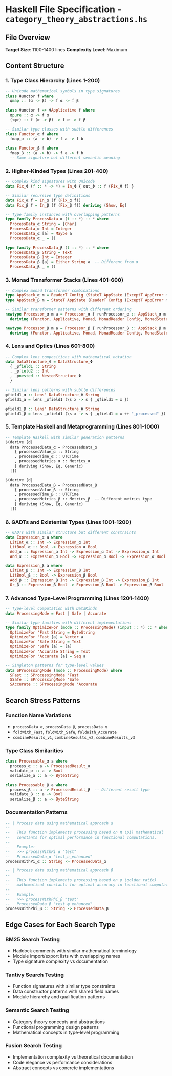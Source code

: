 # Haskell File Specification - `category_theory_abstractions.hs`

## File Overview
**Target Size**: 1100-1400 lines
**Complexity Level**: Maximum

## Content Structure

### 1. Type Class Hierarchy (Lines 1-200)
```haskell
-- Unicode mathematical symbols in type signatures
class Φunctor f where
  φmap :: (α -> β) -> f α -> f β
  
class Φunctor f => ΦApplicative f where
  φpure :: α -> f α
  (<φ>) :: f (α -> β) -> f α -> f β

-- Similar type classes with subtle differences  
class Functor_α f where
  fmap_α :: (a -> b) -> f a -> f b
  
class Functor_β f where  
  fmap_β :: (a -> b) -> f a -> f b
  -- Same signature but different semantic meaning
```

### 2. Higher-Kinded Types (Lines 201-400)
```haskell
-- Complex kind signatures with Unicode
data Fix_Φ (f :: * -> *) = In_Φ { out_Φ :: f (Fix_Φ f) }

-- Similar recursive type definitions
data Fix_α f = In_α (f (Fix_α f))
data Fix_β f = In_β (f (Fix_β f)) deriving (Show, Eq)

-- Type family instances with overlapping patterns
type family ProcessData_α (t :: *) :: * where
  ProcessData_α String = [Char]
  ProcessData_α Int = Integer  
  ProcessData_α [a] = Maybe a
  ProcessData_α _ = ()

type family ProcessData_β (t :: *) :: * where
  ProcessData_β String = Text
  ProcessData_β Int = Integer
  ProcessData_β [a] = Either String a  -- Different from α
  ProcessData_β _ = ()
```

### 3. Monad Transformer Stacks (Lines 401-600)
```haskell
-- Complex monad transformer combinations
type AppStack_α m = ReaderT Config (StateT AppState (ExceptT AppError m))
type AppStack_β m = StateT AppState (ReaderT Config (ExceptT AppError m))

-- Similar transformer patterns with different ordering
newtype Processor_α m a = Processor_α { runProcessor_α :: AppStack_α m a }
  deriving (Functor, Applicative, Monad, MonadReader Config, MonadState AppState, MonadError AppError)

newtype Processor_β m a = Processor_β { runProcessor_β :: AppStack_β m a }
  deriving (Functor, Applicative, Monad, MonadReader Config, MonadState AppState, MonadError AppError)
```

### 4. Lens and Optics (Lines 601-800)
```haskell
-- Complex lens compositions with mathematical notation
data DataStructure_Φ = DataStructure_Φ
  { _φfield1 :: String
  , _φfield2 :: Int  
  , _φnested :: NestedStructure_Φ
  }

-- Similar lens patterns with subtle differences
φfield1_α :: Lens' DataStructure_Φ String
φfield1_α = lens _φfield1 (\s x -> s { _φfield1 = x })

φfield1_β :: Lens' DataStructure_Φ String  
φfield1_β = lens _φfield1 (\s x -> s { _φfield1 = x ++ "_processed" })
```

### 5. Template Haskell and Metaprogramming (Lines 801-1000)
```haskell
-- Template Haskell with similar generation patterns
$(derive [d|
  data ProcessedData_α = ProcessedData_α 
    { processedValue_α :: String
    , processedTime_α :: UTCTime
    , processedMetrics_α :: Metrics_α
    } deriving (Show, Eq, Generic)
  |])

$(derive [d|
  data ProcessedData_β = ProcessedData_β
    { processedValue_β :: String  
    , processedTime_β :: UTCTime
    , processedMetrics_β :: Metrics_β  -- Different metrics type
    } deriving (Show, Eq, Generic)
  |])
```

### 6. GADTs and Existential Types (Lines 1001-1200)
```haskell
-- GADTs with similar structure but different constraints
data Expression_α a where
  LitInt_α :: Int -> Expression_α Int
  LitBool_α :: Bool -> Expression_α Bool  
  Add_α :: Expression_α Int -> Expression_α Int -> Expression_α Int
  And_α :: Expression_α Bool -> Expression_α Bool -> Expression_α Bool

data Expression_β a where
  LitInt_β :: Int -> Expression_β Int
  LitBool_β :: Bool -> Expression_β Bool
  Add_β :: Expression_β Int -> Expression_β Int -> Expression_β Int  
  Or_β :: Expression_β Bool -> Expression_β Bool -> Expression_β Bool  -- Different from And_α
```

### 7. Advanced Type-Level Programming (Lines 1201-1400)
```haskell
-- Type-level computation with DataKinds
data ProcessingMode = Fast | Safe | Accurate

-- Similar type families with different implementations
type family OptimizeFor (mode :: ProcessingMode) (input :: *) :: * where
  OptimizeFor 'Fast String = ByteString
  OptimizeFor 'Fast [a] = Vector a
  OptimizeFor 'Safe String = Text
  OptimizeFor 'Safe [a] = [a]
  OptimizeFor 'Accurate String = Text
  OptimizeFor 'Accurate [a] = Seq a

-- Singleton patterns for type-level values
data SProcessingMode (mode :: ProcessingMode) where
  SFast :: SProcessingMode 'Fast
  SSafe :: SProcessingMode 'Safe  
  SAccurate :: SProcessingMode 'Accurate
```

## Search Stress Patterns

### Function Name Variations
- `processData_α`, `processData_β`, `processData_γ`
- `foldWith_Fast`, `foldWith_Safe`, `foldWith_Accurate`
- `combineResults_v1`, `combineResults_v2`, `combineResults_v3`

### Type Class Similarities
```haskell
class Processable_α a where
  process_α :: a -> ProcessedResult_α
  validate_α :: a -> Bool
  serialize_α :: a -> ByteString

class Processable_β a where  
  process_β :: a -> ProcessedResult_β  -- Different result type
  validate_β :: a -> Bool
  serialize_β :: a -> ByteString
```

### Documentation Patterns  
```haskell
-- | Process data using mathematical approach α
--   
--   This function implements processing based on π (pi) mathematical 
--   constants for optimal performance in functional computations.
--   
--   Example:
--   >>> processWithPi_α "test"
--   ProcessedData_α "test_π_enhanced"
processWithPi_α :: String -> ProcessedData_α

-- | Process data using mathematical approach β
--   
--   This function implements processing based on φ (golden ratio) 
--   mathematical constants for optimal accuracy in functional computations.
--   
--   Example:  
--   >>> processWithPhi_β "test"
--   ProcessedData_β "test_φ_enhanced"
processWithPhi_β :: String -> ProcessedData_β
```

## Edge Cases for Each Search Type

### BM25 Search Testing
- Haddock comments with similar mathematical terminology
- Module import/export lists with overlapping names
- Type signature complexity vs documentation

### Tantivy Search Testing
- Function signatures with similar type constraints
- Data constructor patterns with shared field names
- Module hierarchy and qualification patterns

### Semantic Search Testing
- Category theory concepts and abstractions
- Functional programming design patterns
- Mathematical concepts in type-level programming

### Fusion Search Testing  
- Implementation complexity vs theoretical documentation
- Code elegance vs performance considerations
- Abstract concepts vs concrete implementations